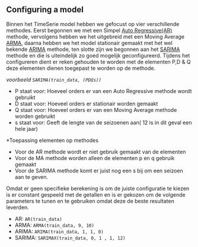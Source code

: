 ## Configuring a model


Binnen het TimeSerie model hebben we gefocust op vier verschillende methodes. Eerst begonnen we met een Simpel [Auto Regressive(AR)](https://github.com/Emir-Acikgoz-50/Minor-Data-Science/blob/main/Notebook%20Codes/AR%20Model%20Klant%20266.ipynb) methode, vervolgens hebben we het uitgebreid met een Moving Average [ARMA](https://github.com/Emir-Acikgoz-50/Minor-Data-Science/blob/main/Notebook%20Codes/ARMA%20Model%20Klant%20266.ipynb), daarna hebben we het model stationair gemaakt met het wel bekende [ARIMA](https://github.com/Emir-Acikgoz-50/Minor-Data-Science/blob/main/Notebook%20Codes/Arima%20KLOPT%20100%25%20met%20zelf%20voorspelde%20eind.ipynb) methode, ten slotte zijn we begonnen aan het [SARIMA](https://github.com/Emir-Acikgoz-50/Minor-Data-Science/blob/main/Notebook%20Codes/SARIMA_model_klant_266_rolling_window_verschil.ipynb) methode en die is uiteindelijk zo goed mogelijk geconfigureerd. Tijdens het configureren dient er reken gehouden te worden met de elementen P,D & Q deze elementen dienen toegepast te worden op de methode.

 *voorbeeld `SARIMA(train_data, (PDQs))`*
 
* P staat voor: Hoeveel orders er van een Auto Regressive methode wordt gebruikt
* D staat voor: Hoeveel orders er stationair worden gemaakt
* Q staat voor: Hoeveel orders er van een Moving Average methode worden gebruikt
* s staat voor: Geeft de lengte van de seizoenen aan( 12 is in dit geval een hele jaar)


 *Toepassing elementen op methodes

* Voor de AR methode wordt er niet gebruik gemaakt van de elementen
* Voor de MA methode worden alleen de elementen p en q gebruik gemaakt
* Voor de SARIMA methode komt er juist nog een s bij om een seizoen aan te geven.

Omdat er geen specifieke berekening is om de juiste configuratie te kiezen is er constant gespeeld met de getallen en is er gekozen om de volgende parameters te tunen en te gebruiken omdat deze de beste resultaten leverden.

* AR: `AR(train_data)`
* ARMA: `ARMA(train_data, 9, 10)`
* ARIMA: `ARIMA(train_data, 1, 1, 0)`
* SARIMA: `SARIMAX(train_data, 0, 1 , 1, 12)`

